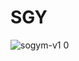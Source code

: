 # SGY

![sogym-v1 0](https://cloud.githubusercontent.com/assets/6893004/25093498/f38ecfd4-2368-11e7-8e75-48e979e451c8.jpg)